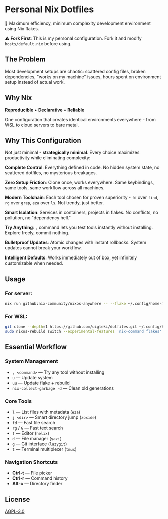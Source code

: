 # Personal Nix Dotfiles

🌸 Maximum efficiency, minimum complexity development environment using Nix flakes.

**⚠️ Fork First**: This is my personal configuration. Fork it and modify `hosts/default.nix` before using.

## The Problem

Most development setups are chaotic: scattered config files, broken dependencies, "works on my machine" issues, hours spent on environment setup instead of actual work.

## Why Nix

**Reproducible** • **Declarative** • **Reliable**

One configuration that creates identical environments everywhere - from WSL to cloud servers to bare metal.

## Why This Configuration

Not just minimal - **strategically minimal**. Every choice maximizes productivity while eliminating complexity:

**Complete Control**: Everything defined in code. No hidden system state, no scattered dotfiles, no mysterious breakages.

**Zero Setup Friction**: Clone once, works everywhere. Same keybindings, same tools, same workflow across all machines.

**Modern Toolchain**: Each tool chosen for proven superiority - `fd` over `find`, `rg` over `grep`, `eza` over `ls`. Not trendy, just better.

**Smart Isolation**: Services in containers, projects in flakes. No conflicts, no pollution, no "dependency hell."

**Try Anything**: `,` command lets you test tools instantly without installing. Explore freely, commit nothing.

**Bulletproof Updates**: Atomic changes with instant rollbacks. System updates cannot break your workflow.

**Intelligent Defaults**: Works immediately out of box, yet infinitely customizable when needed.

## Usage

### For server:

```bash
nix run github:nix-community/nixos-anywhere -- --flake ~/.config/home-manager#nazuna --target-host <user>@<host>
```

### For WSL:

```bash
git clone --depth=1 https://github.com/uigleki/dotfiles.git ~/.config/home-manager
sudo nixos-rebuild switch --experimental-features 'nix-command flakes' --flake ~/.config/home-manager#nixos
```

## Essential Workflow

### System Management

- `, <command>` — Try any tool without installing
- `u` — Update system
- `uu` — Update flake + rebuild
- `nix-collect-garbage -d` — Clean old generations

### Core Tools

- `l` — List files with metadata (`eza`)
- `j <dir>` — Smart directory jump (`zoxide`)
- `fd` — Fast file search
- `rg` / `G` — Fast text search
- `f` — Editor (`helix`)
- `d` — File manager (`yazi`)
- `g` — Git interface (`lazygit`)
- `t` — Terminal multiplexer (`tmux`)

### Navigation Shortcuts

- **Ctrl-t** — File picker
- **Ctrl-r** — Command history
- **Alt-c** — Directory finder

## License

[AGPL-3.0](LICENSE)

